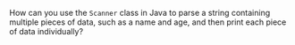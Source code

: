 How can you use the `Scanner` class in Java to parse a string containing multiple pieces of data, such as a name and age, and then print each piece of data individually?